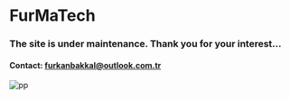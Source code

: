 #  FurMaTech 

### The site is under maintenance. Thank you for your interest... 

#### Contact: furkanbakkal@outlook.com.tr

![pp](https://user-images.githubusercontent.com/81293327/139073084-427e7111-508a-4a39-a9dd-bc7618d34df3.jpg)
